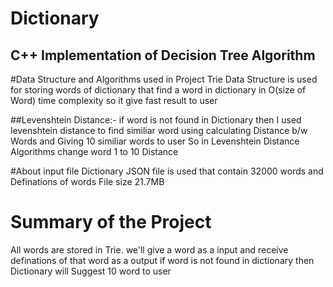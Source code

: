# Dictionary
## C++ Implementation of Decision Tree Algorithm


#Data Structure and Algorithms used in Project
Trie Data Structure is used for storing words of dictionary that find a word in dictionary in O(size of Word) time complexity
so it give fast result to user

##Levenshtein Distance:-
if word is not found in Dictionary then I used levenshtein distance to find similiar word using calculating Distance
b/w Words and Giving 10 similiar words to user
So in Levenshtein Distance Algorithms change word 1 to 10 Distance

#About input file
Dictionary JSON file is used that contain 32000 words and Definations of words
File size 21.7MB

# Summary of the Project
All words are stored in Trie.
we'll give a word as a input and receive definations of that word as a output
if word is not found in dictionary then Dictionary will Suggest 10 word
to user
